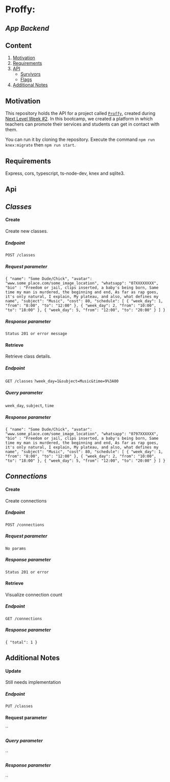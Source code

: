 # Proffy:
## *App Backend*

## Content

1. [Motivation](#Motivation) 
2. [Requirements](#Requirements)
3. [API](#API)
    - [Survivors](#Classes)
    - [Flags](#Connections)
4. [Additional Notes](#AdditionalNotes)

## Motivation

This repository holds the API for a project called [`Proffy`](https://proffys.vercel.app/), created during [Next Level Week #2](https://nextlevelweek.com/inscricao/2). In this bootcamp, we created a platform in which teachers can promote their services and students can get in contact with them.

You can run it by cloning the repository. Execute the command `npm run knex:migrate` then `npm run start`.

## Requirements

Express, cors, typescript, ts-node-dev, knex and sqlite3.

## Api
## *Classes*

#### Create
Create new classes.
##### Endpoint
`POST /classes`
##### Request parameter
`{
	"name": "Some Dude/Chick",
	"avatar": "www.some_place.com/some_image_location",
	"whatsapp": "07XXXXXXXX",
	"bio" : "Freedom or jail, clips inserted, a baby's being born, Same time my man is murdered, the beginning and end, As far as rap goes, it's only natural, I explain, My plateau, and also, what defines my name",
	"subject": "Music",
	"cost": 80,
	"schedule": [
	{ "week_day": 1, "from": "8:00", "to": "12:00" },
	{ "week_day": 2, "from": "10:00", "to": "18:00" },
	{ "week_day": 5, "from": "12:00", "to": "20:00" }
	]
}`
##### Response parameter
`Status 201 or error message`
#### Retrieve
Retrieve class details.
##### Endpoint
`GET /classes` `?week_day=1&subject=Music&time=9%3A00`
##### Query parameter
`week_day`, `subject`, `time`
##### Response parameter
`{
	"name": "Some Dude/Chick",
	"avatar": "www.some_place.com/some_image_location",
	"whatsapp": "0797XXXXXX",
	"bio" : "Freedom or jail, clips inserted, a baby's being born, Same time my man is murdered, the beginning and end, As far as rap goes, it's only natural, I explain, My plateau, and also, what defines my name",
	"subject": "Music",
	"cost": 80,
	"schedule": [
	{ "week_day": 1, "from": "8:00", "to": "12:00" },
	{ "week_day": 2, "from": "10:00", "to": "18:00" },
	{ "week_day": 5, "from": "12:00", "to": "20:00" }
	]
}`

## *Connections*

#### Create
Create connections
##### Endpoint
`POST /connections`
##### Request parameter
`No params`
##### Response parameter
`Status 201 or error`
#### Retrieve
Visualize connection count
##### Endpoint
`GET /connections`
##### Response parameter
`{ "total": 1 }`

## Additional Notes

#### Update
Still needs implementation
##### Endpoint
`PUT /classes`
#### Request parameter
``
##### Query parameter
``
##### Response parameter
``